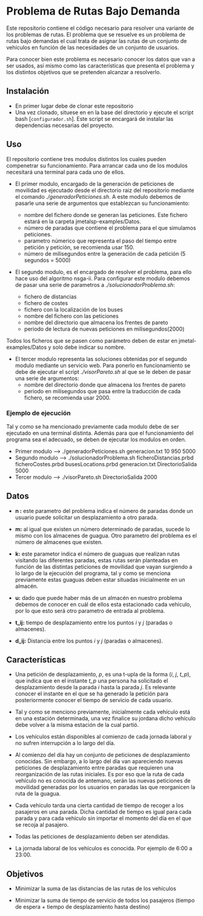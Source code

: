 # Problema de Rutas Bajo Demanda

Este repositorio contiene el código necesario para resolver una variante de los problemas de rutas. El problema que se resuelve es un problema de rutas bajo demandas el cual trata de asignar las rutas de un conjunto de vehículos en función de las necesidades de un conjunto de usuarios.

Para conocer bien este problema es necesario conocer los datos que van a ser usados, así mismo como las características que presenta el problema y los distintos objetivos que se pretenden alcanzar a resolverlo.

## Instalación
 * En primer lugar debe de clonar este repositorio
 * Una vez clonado, situese en en la base del directorio y ejecute el script bash [`configurador.sh`]. Este script se encargará de instalar las dependencias necesarias del proyecto.

## Uso
El repositorio contiene tres modulos distintos los cuales pueden compenetrar su funcionamiento. Para arrancar cada uno de los modulos necesitará una terminal para cada uno de ellos.
 * El primer modulo, encargado de la generación de peticiones de movilidad es ejecutado desde el directorio raiz del repositorio mediante el comando *./generadorPeticiones.sh*. A este modulo debemos de pasarle una serie de argumentos que establezcan su funcionamiento:
   * nombre del fichero donde se generan las peticiones. Este fichero estará en la carpeta jmetalsp-examples/Datos.
   * número de paradas que contiene el problema para el que simulamos peticiones.
   * parametro númerico que representa el paso del tiempo entre petición y petición, se recomienda usar 150.
   * número de milisegundos entre la generación de cada petición (5 segundos = 5000)

 * El segundo modulo, es el encargado de resolver el problema, para ello hace uso del algoritmo nsga-ii. Para configurar este modulo debemos de pasar una serie de parametros a *./solucionadorProblema.sh*:
   * fichero de distancias
   * fichero de costes
   * fichero con la localización de los buses
   * nombre del fichero con las peticiones
   * nombre del directorio que almacena los frentes de pareto
   * periodo de lectura de nuevas peticiones en milisegundos(2000)

Todos los ficheros que se pasen como parámetro deben de estar en  jmetal-examples/Datos y solo debe indicar su nombre.
 * El tercer modulo representa las soluciones obtenidas por el segundo modulo mediante un servicio web. Para ponerlo en funcionamiento se debe de ejecutar el script *./visorPareto.sh* al que se le deben de pasar una serie de argumentos:
   * nombre del directorio donde que almacena los frentes de pareto
   * periodo en milisegundos que pasa entre la traducción de cada fichero, se recomienda usar 2000.

### Ejemplo de ejecución
Tal y como se ha mencionado previamente cada modulo debe de ser ejecutado en una terminal distinta. Además para que el funcionamiento del programa sea el adecuado, se deben de ejecutar los modulos en orden.
 * Primer modulo --> ./generadorPeticiones.sh generacion.txt 10 950 5000
 * Segundo modulo --> ./solucionadorProblema.sh ficheroDistancias.prbd ficheroCostes.prbd busesLocations.prbd generacion.txt DirectorioSalida 5000
 * Tercer modulo --> ./visorPareto.sh DirectorioSalida 2000
## Datos
* **n :** este parametro del problema indica el número de paradas donde un usuario puede solicitar un desplazamiento a otro parada.
* **m:** al igual que existen un número determinado de paradas, sucede lo mismo con los almacenes de guagua. Otro parametro del problema es el número de almacenes que existen.

* **k:** este parametor indica el número de guaguas que realizan rutas visitando las diferentes paradas, estas rutas serán planteadas en función de las distintas peticiones de movilidad que vayan surgiendo a lo largo de la ejecución del programa, tal y como se menciona previamente estas guaguas deben estar situadas inicialmente en un almacén.

* **u:** dado que puede haber más de un almacén en nuestro problema debemos de conocer en cuál de ellos esta estacionado cada vehículo, por lo que esto será otro parametro de entrada al problema.

* **t_ij:** tiempo de desplazamiento entre los puntos *i* y *j* (paradas o almacenes).

* **d_ij:** Distancia entre los puntos *i* y *j* (paradas o almacenes).


## Características

* Una petición de desplazamiento, *p*, es una t-upla de la forma (*i*, *j*, *t_p*), que indica que en el instante *t_p* una persona ha solicitado el desplazamiento desde la parada *i* hasta la parada *j*. Es relevante conocer el instante en el que se ha generado la petición para posteriormente conocer el tiempo de servicio de cada usuario.

* Tal y como se menciono previamente, inicialmente cada vehículo está en una estación determinada, una vez finalice su jordana dicho vehículo debe volver a la misma estación de la cual partió.

* Los vehículos están disponibles al comienzo de cada jornada laboral y no sufren interrupción a lo largo del día.

* Al comienzo del día hay un conjunto de peticiones de desplazamiento conocidas. Sin embargo, a lo largo del día van apareciendo nuevas peticiones de desplazamiento entre paradas que requieren una reorganización de las rutas iniciales. Es por eso que la ruta de cada vehículo no es conocida de antemano, serán las nuevas peticiones de movilidad generadas por los usuarios en paradas las que reorganicen la ruta de la guagua.

* Cada vehículo tarda una cierta cantidad de tiempo de recoger a los pasajeros en una parada. Dicha cantidad de tiempo es igual para cada parada y para cada vehículo sin importar el momento del día en el que se recoja al pasajero.

* Todas las peticiones de desplazamiento deben ser atendidas.

* La jornada laboral de los vehículos es conocida. Por ejemplo de 6:00 a 23:00.

## Objetivos

* Minimizar la suma de las distancias de las rutas de los vehículos

* Minimizar la suma de tiempo de servicio de todos los pasajeros (tiempo de espera + tiempo de desplazamiento hasta destino)
